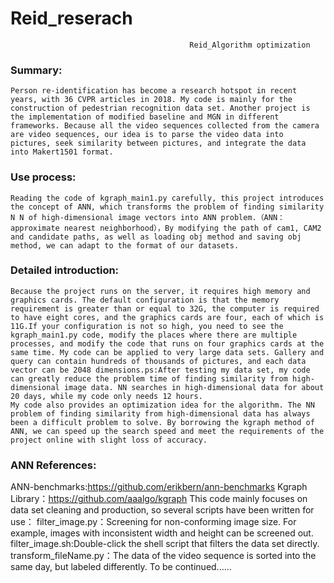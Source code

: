 # Reid_reserach
                                            Reid_Algorithm optimization
### Summary:
	Person re-identification has become a research hotspot in recent years, with 36 CVPR articles in 2018. My code is mainly for the construction of pedestrian recognition data set. Another project is the implementation of modified baseline and MGN in different frameworks. Because all the video sequences collected from the camera are video sequences, our idea is to parse the video data into pictures, seek similarity between pictures, and integrate the data into Makert1501 format.
### Use process:
	Reading the code of kgraph_main1.py carefully, this project introduces the concept of ANN, which transforms the problem of finding similarity N N of high-dimensional image vectors into ANN problem.（ANN：approximate nearest neighborhood），By modifying the path of cam1, CAM2 and candidate paths, as well as loading obj method and saving obj method, we can adapt to the format of our datasets.
### Detailed introduction:
	Because the project runs on the server, it requires high memory and graphics cards. The default configuration is that the memory requirement is greater than or equal to 32G, the computer is required to have eight cores, and the graphics cards are four, each of which is 11G.If your configuration is not so high, you need to see the kgraph_main1.py code, modify the places where there are multiple processes, and modify the code that runs on four graphics cards at the same time. My code can be applied to very large data sets. Gallery and query can contain hundreds of thousands of pictures, and each data vector can be 2048 dimensions.ps:After testing my data set, my code can greatly reduce the problem time of finding similarity from high-dimensional image data. NN searches in high-dimensional data for about 20 days, while my code only needs 12 hours.
	My code also provides an optimization idea for the algorithm. The NN problem of finding similarity from high-dimensional data has always been a difficult problem to solve. By borrowing the kgraph method of ANN, we can speed up the search speed and meet the requirements of the project online with slight loss of accuracy.
### ANN References:
ANN-benchmarks:https://github.com/erikbern/ann-benchmarks
Kgraph Library：https://github.com/aaalgo/kgraph
This code mainly focuses on data set cleaning and production, so several scripts have been written for use：
filter_image.py：Screening for non-conforming image size. For example, images with inconsistent width and height can be screened out.
filter_image.sh:Double-click the shell script that filters the data set directly.
transform_fileName.py：The data of the video sequence is sorted into the same day, but labeled differently.
To be continued......
		



    
